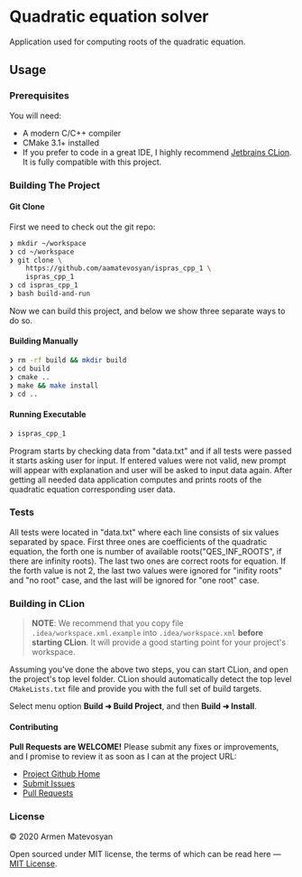 # Quadratic equation solver
Application used for computing roots of the quadratic equation.

## Usage

### Prerequisites

You will need:

 * A modern C/C++ compiler
 * CMake 3.1+ installed
 * If you prefer to code in a great IDE, I highly recommend [Jetbrains CLion](https://www.jetbrains.com/clion/). It is fully compatible with this project.

### Building The Project

#### Git Clone

First we need to check out the git repo:

```bash
❯ mkdir ~/workspace
❯ cd ~/workspace
❯ git clone \
    https://github.com/aamatevosyan/ispras_cpp_1 \
    ispras_cpp_1
❯ cd ispras_cpp_1
❯ bash build-and-run
```

Now we can build this project, and below we show three separate ways to do so.

#### Building Manually

```bash
❯ rm -rf build && mkdir build
❯ cd build
❯ cmake ..
❯ make && make install
❯ cd ..
```

#### Running  Executable

```bash
❯ ispras_cpp_1
```

Program starts by checking data from "data.txt" and if all tests were passed it starts asking user for input. If entered values were not valid, new prompt will appear with explanation and user will be asked to input data again. After getting all needed data application computes and prints roots of the quadratic equation corresponding user data.

### Tests

All tests were located in "data.txt" where each line consists of six values separated by space. 
First three ones are coefficients of the quadratic equation, the forth one is number of available roots("QES_INF_ROOTS", if there are infinity roots). The last two ones are correct roots for equation. If the forth value is not 2, the last two values were ignored for "inifity roots" and "no root" case, and the last will be ignored for "one root" case. 

### Building in CLion

> **NOTE**: We recommend that you copy file `.idea/workspace.xml.example` into `.idea/workspace.xml` **before starting CLion**. It will provide a good starting point for your project's workspace.

Assuming you've done the above two steps, you can start CLion, and open the project's top level folder. CLion should automatically detect the top level `CMakeLists.txt` file and provide you with the full set of build targets.

Select menu option **Build   ➜ Build Project**, and then **Build ➜ Install**.

#### Contributing

**Pull Requests are WELCOME!** Please submit any fixes or improvements, and I promise to review it as soon as I can at the project URL:

 * [Project Github Home](https://github.com/aamatevosyan/ispras_cpp_1)
 * [Submit Issues](https://github.com/aamatevosyan/ispras_cpp_1/issues)
 * [Pull Requests](https://github.com/aamatevosyan/ispras_cpp_1/pulls)

### License

&copy; 2020 Armen Matevosyan

Open sourced under MIT license, the terms of which can be read here — [MIT License](http://opensource.org/licenses/MIT).
